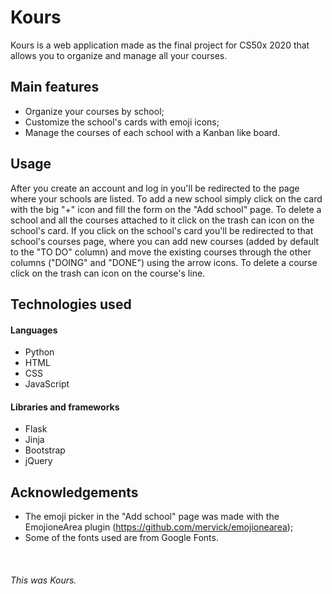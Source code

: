 # Kours

Kours is a web application made as the final project for CS50x 2020 that allows you to organize and manage all your courses.

## Main features

* Organize your courses by school;
* Customize the school's cards with emoji icons;
* Manage the courses of each school with a Kanban like board.

## Usage

After you create an account and log in you'll be redirected to the page where your schools are listed. To add a new school simply click on the card with the big "+" icon and fill the form on the "Add school" page. To delete a school and all the courses attached to it click on the trash can icon on the school's card. If you click on the school's card you'll be redirected to that school's courses page, where you can add new courses (added by default to the "TO DO" column) and move the existing courses through the other columns ("DOING" and "DONE") using the arrow icons. To delete a course click on the trash can icon on the course's line.

## Technologies used

#### Languages
* Python
* HTML
* CSS
* JavaScript

#### Libraries and frameworks
* Flask
* Jinja
* Bootstrap
* jQuery

## Acknowledgements

* The emoji picker in the "Add school" page was made with the EmojioneArea plugin (https://github.com/mervick/emojionearea);
* Some of the fonts used are from Google Fonts.

<br>

###### This was Kours.
